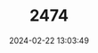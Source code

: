 ---
title: "2474"
category: "Balaenoptera acutorostrata"
draft: false
date: 2024-02-22 13:03:49
languages:
  English: ["Dwarf Minke Whale", "Common Minke Whale"]
  Korean: ["밍크고래"]
  Japanese: ["ミンククジラ"]
  Spanish; Castilian: ["Ballena de Minke Común"]
  German: ["(nördlicher) Zwergwal", "Zwergwal"]
  French: ["Petit rorqual"]
  Kalaallisut; Greenlandic: ["Tikaagullit"]
  Norwegian: ["Vågehval"]
  Greek, Modern (1453-): ["Βόρεια ρυγχοφάλαινα"]
---